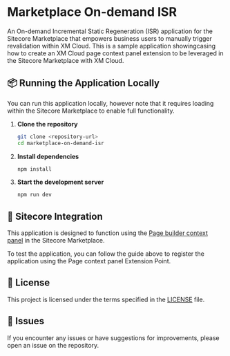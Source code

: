 # Marketplace On-demand ISR

An On-demand Incremental Static Regeneration (ISR) application for the Sitecore Marketplace that empowers business users to manually trigger revalidation within XM Cloud. This is a sample application showingcasing how to create an XM Cloud page context panel extension to be leveraged in the Sitecore Marketplace with XM Cloud.

## 📦 Running the Application Locally

You can run this application locally, however note that it requires loading within the Sitecore Marketplace to enable full functionality.

1. **Clone the repository**

   ```bash
   git clone <repository-url>
   cd marketplace-on-demand-isr
   ```

2. **Install dependencies**

   ```bash
   npm install
   ```

3. **Start the development server**
   ```bash
   npm run dev
   ```

## 🔗 Sitecore Integration

This application is designed to function using the [Page builder context panel](https://doc.sitecore.com/mp/en/developers/marketplace/extension-points.html#page-builder-context-panell) in the Sitecore Marketplace.

To test the application, you can follow the guide above to register the application using the Page context panel Extension Point.

## 📝 License

This project is licensed under the terms specified in the [LICENSE](LICENSE) file.

## 🐛 Issues

If you encounter any issues or have suggestions for improvements, please open an issue on the repository.
